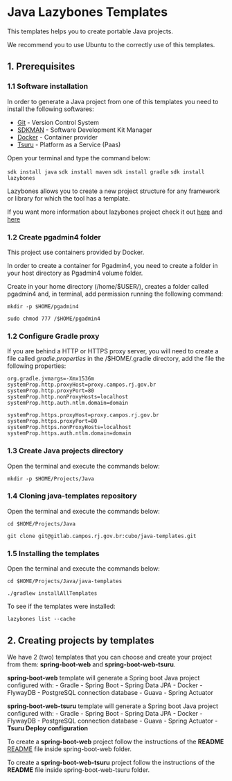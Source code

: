 # Java Lazybones Templates

This templates helps you to create portable Java projects.

We recommend you to use Ubuntu to the correctly use of this templates.

## 1. Prerequisites

### 1.1 Software installation

In order to generate a Java project from one of this templates you need to install the following softwares:

* [Git](INSTALL.GIT.md) - Version Control System
* [SDKMAN](http://sdkman.io/install.html) - Software Development Kit Manager
* [Docker](INSTALL.DOCKER.md) - Container provider
* [Tsuru](TSURU.md) - Platform as a Service (Paas)

Open your terminal and type the command below:

`sdk install java`
`sdk install maven`
`sdk install gradle`
`sdk install lazybones`

Lazybones allows you to create a new project structure for any framework or library for which the tool has a template. 

If you want more information about lazybones project check it out [here](https://github.com/pledbrook/lazybones/) and [here](https://github.com/pledbrook/lazybones/wiki/Template-developers-guide)

### 1.2 Create pgadmin4 folder

This project use containers provided by Docker. 

In order to create a container for Pgadmin4, you need to create a folder in your host directory as Pgadmin4 volume folder.

Create in your home directory (/home/$USER/), creates a folder called pgadmin4 and, in terminal, add permission running the following command: 

`mkdir -p $HOME/pgadmin4`

`sudo chmod 777 /$HOME/pgadmin4`

### 1.2 Configure Gradle proxy

If you are behind a HTTP or HTTPS proxy server, you will need to create a file called _gradle.properties_ in the /$HOME/.gradle directory, add the file the following properties:

```
org.gradle.jvmargs=-Xmx1536m
systemProp.http.proxyHost=proxy.campos.rj.gov.br
systemProp.http.proxyPort=80
systemProp.http.nonProxyHosts=localhost
systemProp.http.auth.ntlm.domain=domain

systemProp.https.proxyHost=proxy.campos.rj.gov.br
systemProp.https.proxyPort=80
systemProp.https.nonProxyHosts=localhost
systemProp.https.auth.ntlm.domain=domain

```
### 1.3 Create Java projects directory

Open the terminal and execute the commands below:

`mkdir -p $HOME/Projects/Java`

### 1.4 Cloning java-templates repository

Open the terminal and execute the commands below:

`cd $HOME/Projects/Java`

`git clone git@gitlab.campos.rj.gov.br:cubo/java-templates.git`

### 1.5 Installing the templates

Open the terminal and execute the commands below:

`cd $HOME/Projects/Java/java-templates`

`./gradlew installAllTemplates`

To see if the templates were installed:

`lazybones list --cache`

## 2. Creating projects by templates

We have 2 (two) templates that you can choose and create your project from them: **spring-boot-web** and **spring-boot-web-tsuru**.

**spring-boot-web** template will generate a Spring boot Java project configured with:
    - Gradle
    - Spring Boot
    - Spring Data JPA
    - Docker
    - FlywayDB
    - PostgreSQL connection database
    - Guava
    - Spring Actuator

**spring-boot-web-tsuru** template will generate a Spring boot Java project configured with:
    - Gradle
    - Spring Boot
    - Spring Data JPA
    - Docker
    - FlywayDB
    - PostgreSQL connection database
    - Guava
    - Spring Actuator
    - **Tsuru Deploy configuration**

To create a **spring-boot-web** project follow the instructions of the **README** [README](/templates/spring-boot-web/Readme.md) file inside spring-boot-web folder.

To create a **spring-boot-web-tsuru** project follow the instructions of the **README** file inside spring-boot-web-tsuru folder.